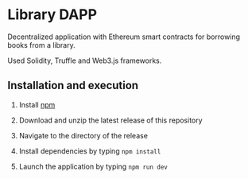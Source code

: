 # Library DAPP

Decentralized application with Ethereum smart contracts for borrowing books from a library.

Used Solidity, Truffle and Web3.js frameworks.


## Installation and execution

1. Install [npm](https://www.npmjs.com/)

2. Download and unzip the latest release of this repository

3. Navigate to the directory of the release

4. Install dependencies by typing `npm install `

5. Launch the application by typing `npm run dev`